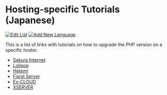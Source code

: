 # Hosting-specific Tutorials (Japanese)

[![Edit List](https://img.shields.io/badge/Edit_List--green.svg?style=social)](https://github.com/wp-core-php/servehappy-resources/edit/master/tutorials/hosting-specific/tutorials-de.md)
[![Add New Language](https://img.shields.io/badge/Add_New_Language--green.svg?style=social)](https://github.com/wp-core-php/servehappy-resources/new/master/tutorials/hosting-specific)

This is a list of links with tutorials on how to upgrade the PHP version on a specific hoster.

* [Sakura Internet](http://knowledge.sakura.ad.jp/knowledge/7625/)
* [Lolipop](https://lolipop.jp/manual/user/php-setting/)
* [Heteml](https://heteml.jp/support/manual/php5/)
* [Fisrst Server](http://support.fsv.jp/manual/php/basic/type.html)
* [Ex-CLOUD](https://ex-cloud.jp/support/question/g-779)
* [XSERVER](https://www.xserver.ne.jp/manual/man_program_php_ver.php)
